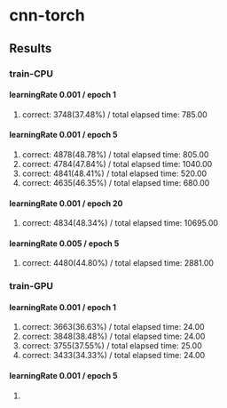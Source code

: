 # cnn-torch

## Results

### train-CPU

#### learningRate 0.001 / epoch 1

1. correct: 3748(37.48%) / total elapsed time: 785.00

#### learningRate 0.001 / epoch 5

1. correct: 4878(48.78%) / total elapsed time: 805.00
1. correct: 4784(47.84%) / total elapsed time: 1040.00
1. correct: 4841(48.41%) / total elapsed time: 520.00
1. correct: 4635(46.35%) / total elapsed time: 680.00

#### learningRate 0.001 / epoch 20

1. correct: 4834(48.34%) / total elapsed time: 10695.00

#### learningRate 0.005 / epoch 5

1. correct: 4480(44.80%) / total elapsed time: 2881.00

### train-GPU

#### learningRate 0.001 / epoch 1

1. correct: 3663(36.63%) / total elapsed time: 24.00
1. correct: 3848(38.48%) / total elapsed time: 24.00
1. correct: 3755(37.55%) / total elapsed time: 25.00
1. correct: 3433(34.33%) / total elapsed time: 24.00

#### learningRate 0.001 / epoch 5

1. 